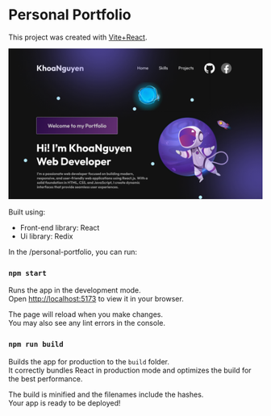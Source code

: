 # Personal Portfolio

This project was created with [Vite+React](https://vitejs.dev/).

<img width="1266" alt="Screen Shot 2022-06-19 at 2 18 18 PM" src="./src/assets/readme_banner.png">

Built using:

- Front-end library: React
- Ui library: Redix

In the /personal-portfolio, you can run:

### `npm start`

Runs the app in the development mode.\
Open [http://localhost:5173](http://localhost:5173) to view it in your browser.

The page will reload when you make changes.\
You may also see any lint errors in the console.

### `npm run build`

Builds the app for production to the `build` folder.\
It correctly bundles React in production mode and optimizes the build for the best performance.

The build is minified and the filenames include the hashes.\
Your app is ready to be deployed!